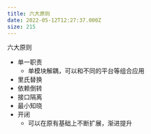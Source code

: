 ```yaml
---
title: 六大原则
date: 2022-05-12T12:27:37.000Z
size: 215
---
```

六大原则

- 单一职责
  - 单模块解耦，可以和不同的平台等组合应用
- 里氏替换
- 依赖倒转
- 接口隔离
- 最小知晓
- 开闭
  - 可以在原有基础上不断扩展，渐进提升
